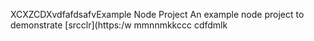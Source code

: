 XCXZCDXvdfafdsafvExample Node Project
An example node project to demonstrate [srcclr](https:/w
mmnnmkkccc
   cdfdmlk

